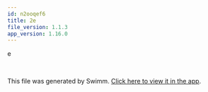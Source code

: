 ```yaml
---
id: n2ooqef6
title: 2e
file_version: 1.1.3
app_version: 1.16.0
---
```


e

<br/>

This file was generated by Swimm. [Click here to view it in the app](https://swimm-web-app.web.app/repos/Z2l0aHViJTNBJTNBZWNvbW0lM0ElM0Ftb3NoaWtzd2ltbQ==/docs/n2ooqef6).
